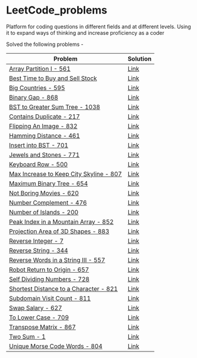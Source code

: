 # LeetCode_problems
  Platform for coding questions in different fields and at different levels. Using it to expand ways of thinking and increase proficiency as a coder

Solved the following problems -

| Problem       | Solution |
| --------------|----------|
| [Array Partition I - 561](https://leetcode.com/problems/array-partition-i/description/) | [Link](./array_partition_i_561.py)
| [Best Time to Buy and Sell Stock](https://leetcode.com/problems/best-time-to-buy-and-sell-stock/) | [Link](./best_time_buy_sell_stock_121.py)
| [Big Countries - 595](https://leetcode.com/problems/big-countries/description/) | [Link](./big_countries_595.sql)
| [Binary Gap - 868](https://leetcode.com/problems/binary-gap/description/) | [Link](./binary_gap_868.py)
| [BST to Greater Sum Tree - 1038](https://leetcode.com/problems/binary-search-tree-to-greater-sum-tree) | [Link](./BSTtoGreaterSumTree1038.java)
| [Contains Duplicate - 217](https://leetcode.com/problems/contains-duplicate/) | [Link](./contains_duplicate_217.py)
| [Flipping An Image - 832](https://leetcode.com/problems/flipping-an-image/description/) | [Link](./flipping_image_832.py)
| [Hamming Distance - 461](https://leetcode.com/problems/hamming-distance/description/) | [Link](./hamming_distance_461.py)
| [Insert into BST - 701](https://leetcode.com/problems/insert-into-a-binary-search-tree/description/) | [Link](./insert_into_BST_701.py)
| [Jewels and Stones - 771](https://leetcode.com/problems/jewels-and-stones/description/) | [Link](./jewels_stones_771.py)
| [Keyboard Row - 500](https://leetcode.com/problems/keyboard-row/description/) | [Link](./keyboard_row_500.py)
| [Max Increase to Keep City Skyline - 807](https://leetcode.com/problems/max-increase-to-keep-city-skyline/description/) | [Link](./keep_city_skyline_807.py)
| [Maximum Binary Tree - 654](https://leetcode.com/problems/maximum-binary-tree/description/) | [Link](./maximum_binary_tree_654.py)
| [Not Boring Movies - 620](https://leetcode.com/problems/not-boring-movies/description/) | [Link](./not_boring_movies_620.sql)
| [Number Complement - 476](https://leetcode.com/problems/number-complement/description/) | [Link](./number_complement_476.py)
| [Number of Islands - 200](https://leetcode.com/problems/number-of-islands/) | [Link](./number_of_islands_200.py)
| [Peak Index in a Mountain Array - 852](https://leetcode.com/problems/peak-index-in-a-mountain-array/description/) | [Link](./peak_index_mountain_852.py)
| [Projection Area of 3D Shapes - 883](https://leetcode.com/problems/projection-area-of-3d-shapes/description/) | [Link](./projection_area_3d_shapes_883.py)
| [Reverse Integer - 7](https://leetcode.com/problems/reverse-integer/description/) | [Link](./reverse_int_7.py)
| [Reverse String - 344](https://leetcode.com/problems/reverse-string/description/) | [Link](./reverse_string_344.py)
| [Reverse Words in a String III - 557](https://leetcode.com/problems/reverse-words-in-a-string-iii/description/) | [Link](./reverse_words_in_string_III_557.py)
| [Robot Return to Origin - 657](https://leetcode.com/problems/robot-return-to-origin/description/) | [Link](./robot_return_to_origin_657.py)
| [Self Dividing Numbers - 728](https://leetcode.com/problems/self-dividing-numbers/description/) | [Link](./self_dividing_nums_728.py)
| [Shortest Distance to a Character - 821](https://leetcode.com/problems/shortest-distance-to-a-character/description/) | [Link](./shortest_dist_to_char_821.py)
| [Subdomain Visit Count - 811](https://leetcode.com/problems/subdomain-visit-count/description/) | [Link](./subdomain_visit_count_811.py)
| [Swap Salary - 627](https://leetcode.com/problems/swap-salary/description/) | [Link](./swap_salary_627.sql)
| [To Lower Case - 709](https://leetcode.com/problems/to-lower-case/description/) | [Link](./to_lower_case_709.py)
| [Transpose Matrix - 867](https://leetcode.com/problems/transpose-matrix/description/) | [Link](./transpose_matrix_867.py)
| [Two Sum - 1](https://leetcode.com/problems/two-sum/) | [Link](./two_sum_1.py)
| [Unique Morse Code Words - 804](https://leetcode.com/problems/unique-morse-code-words/description/) | [Link](./unique_morse_code_words_804.py)
